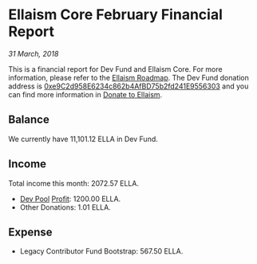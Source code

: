 # Ellaism Core February Financial Report

*31 March, 2018*

This is a financial report for Dev Fund and Ellaism Core. For more information, please refer to the [Ellaism Roadmap](https://ellaism.org/roadmap/). The Dev Fund donation address is [0xe9C2d958E6234c862b4AfBD75b2fd241E9556303](https://explorer.ellaism.org/addr/0xe9C2d958E6234c862b4AfBD75b2fd241E9556303) and you can find more information in [Donate to Ellaism](https://ellaism.org/donate/).

## Balance

We currently have 11,101.12 ELLA in Dev Fund.

## Income

Total income this month: 2072.57 ELLA.

* [Dev Pool](https://pool.ellaism.org) [Profit](https://explorer.ellaism.org/tx/0xee1a9e12118ea537a4c8bff22326e913dda00e29eda982527911a033c5a5f4b7): 1200.00 ELLA.
* Other Donations: 1.01 ELLA.

## Expense

* Legacy Contributor Fund Bootstrap: 567.50 ELLA.
